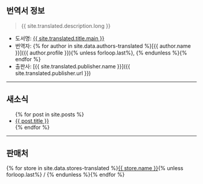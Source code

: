 ## 번역서 정보

> {{ site.translated.description.long }}

* 도서명: [{{ site.translated.title.main }}]()
* 번역자: {% for author in site.data.authors-translated %}[{{ author.name }}]({{ author.profile }}){% unless forloop.last%}, {% endunless %}{% endfor %}
* 출판사: [{{ site.translated.publisher.name }}]({{ site.translated.publisher.url }})

***

## 새소식

<ul>
  {% for post in site.posts %}
    <li>
      <a href="{{ post.url | relative_url }}">{{ post.title }}</a>
    </li>
  {% endfor %}
</ul>

***

## 판매처

{% for store in site.data.stores-translated %}<a href="{{ store.link }}" target="{{ store.target }}">{{ store.name }}</a>{% unless forloop.last%} / {% endunless %}{% endfor %}